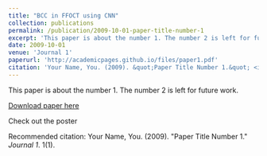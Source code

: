 ```yaml
---
title: "BCC in FFOCT using CNN"
collection: publications
permalink: /publication/2009-10-01-paper-title-number-1
excerpt: 'This paper is about the number 1. The number 2 is left for future work.'
date: 2009-10-01
venue: 'Journal 1'
paperurl: 'http://academicpages.github.io/files/paper1.pdf'
citation: 'Your Name, You. (2009). &quot;Paper Title Number 1.&quot; <i>Journal 1</i>. 1(1).'
---
```

This paper is about the number 1. The number 2 is left for future work.

[Download paper here](http://academicpages.github.io/files/paper1.pdf)

Check out the poster

<object data="http://dmandach.github.io/files/2018_isbi_poster.pdf" width="1000" height="1000" type='application/pdf'/></object>

Recommended citation: Your Name, You. (2009). "Paper Title Number 1." <i>Journal 1</i>. 1(1).
